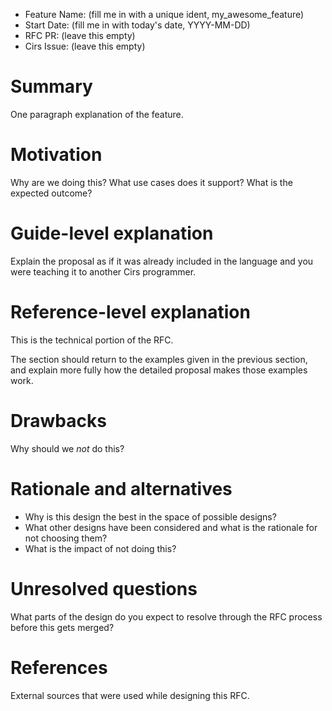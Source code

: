 - Feature Name: (fill me in with a unique ident, my_awesome_feature)
- Start Date: (fill me in with today's date, YYYY-MM-DD)
- RFC PR: (leave this empty)
- Cirs Issue: (leave this empty)

# Summary
[Summary]: #summary

One paragraph explanation of the feature.

# Motivation
[Motivation]: #motivation

Why are we doing this? What use cases does it support? What is the expected
outcome?

# Guide-level explanation
[Guide-level explanation]: #guide-level-explanation

Explain the proposal as if it was already included in the language and you
were teaching it to another Cirs programmer.

# Reference-level explanation
[Reference-level explanation]: #reference-level-explanation

This is the technical portion of the RFC.

The section should return to the examples given in the previous section, and
explain more fully how the detailed proposal makes those examples work.

# Drawbacks
[Drawbacks]: #drawbacks

Why should we *not* do this?

# Rationale and alternatives
[Rationale and alternatives]: #rationale-and-alternatives

- Why is this design the best in the space of possible designs?
- What other designs have been considered and what is the rationale for not
  choosing them?
- What is the impact of not doing this?

# Unresolved questions
[Unresolved questions]: #unresolved-questions

What parts of the design do you expect to resolve through the RFC process
before this gets merged?

# References
[References]: #references

External sources that were used while designing this RFC.
